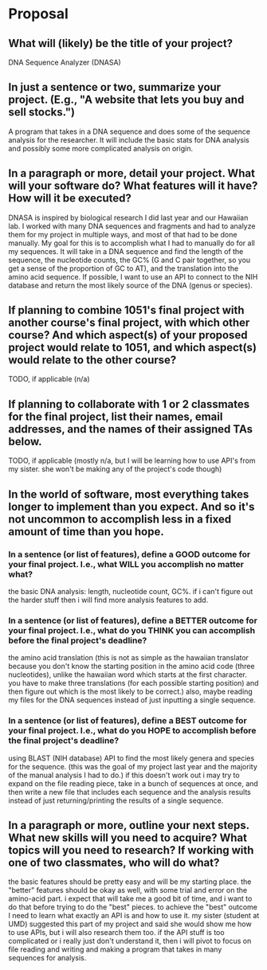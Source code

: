 # Proposal

## What will (likely) be the title of your project?

DNA Sequence Analyzer (DNASA)

## In just a sentence or two, summarize your project. (E.g., "A website that lets you buy and sell stocks.")

A program that takes in a DNA sequence and does some of the sequence analysis for the researcher. It will include the basic stats for DNA analysis and possibly some more complicated analysis on origin.

## In a paragraph or more, detail your project. What will your software do? What features will it have? How will it be executed?

DNASA is inspired by biological research I did last year and our Hawaiian lab. I worked with many DNA sequences and fragments and had to analyze them for my project in multiple ways, and most of that had to be done manually. My goal for this is to accomplish what I had to manually do for all my sequences. It will take in a DNA sequence and find the length of the sequence, the nucleotide counts, the GC% (G and C pair together, so you get a sense of the proportion of GC to AT), and the translation into the amino acid sequence. If possible, I want to use an API to connect to the NIH database and return the most likely source of the DNA (genus or species).

## If planning to combine 1051's final project with another course's final project, with which other course? And which aspect(s) of your proposed project would relate to 1051, and which aspect(s) would relate to the other course?

TODO, if applicable (n/a)

## If planning to collaborate with 1 or 2 classmates for the final project, list their names, email addresses, and the names of their assigned TAs below.

TODO, if applicable (mostly n/a, but I will be learning how to use API's from my sister. she won't be making any of the project's code though)

## In the world of software, most everything takes longer to implement than you expect. And so it's not uncommon to accomplish less in a fixed amount of time than you hope.

### In a sentence (or list of features), define a GOOD outcome for your final project. I.e., what WILL you accomplish no matter what?

the basic DNA analysis: length, nucleotide count, GC%. if i can't figure out the harder stuff then i will find more analysis features to add.

### In a sentence (or list of features), define a BETTER outcome for your final project. I.e., what do you THINK you can accomplish before the final project's deadline?

the amino acid translation (this is not as simple as the hawaiian translator because you don't know the starting position in the amino acid code (three nucleotides), unlike the hawaiian word which starts at the first character. you have to make three translations (for each possible starting position) and then figure out which is the most likely to be correct.) also, maybe reading my files for the DNA sequences instead of just inputting a single sequence.

### In a sentence (or list of features), define a BEST outcome for your final project. I.e., what do you HOPE to accomplish before the final project's deadline?

using BLAST (NIH database) API to find the most likely genera and species for the sequence. (this was the goal of my project last year and the majority of the manual analysis I had to do.) if this doesn't work out i may try to expand on the file reading piece,  take in a bunch of sequences at once, and then write a new file that includes each sequence and the analysis results instead of just returning/printing the results of a single sequence.

## In a paragraph or more, outline your next steps. What new skills will you need to acquire? What topics will you need to research? If working with one of two classmates, who will do what?

the basic features should be pretty easy and will be my starting place. the "better" features should be okay as well, with some trial and error on the amino-acid part. i expect that will take me a good bit of time, and i want to do that before trying to do the "best" pieces. to achieve the "best" outcome I need to learn what exactly an API is and how to use it. my sister (student at UMD) suggested this part of my project and said she would show me how to use APIs, but i will also research them too. if the API stuff is too complicated or i really just don't understand it, then i will pivot to focus on file reading and writing and making a program that takes in many sequences for analysis.
